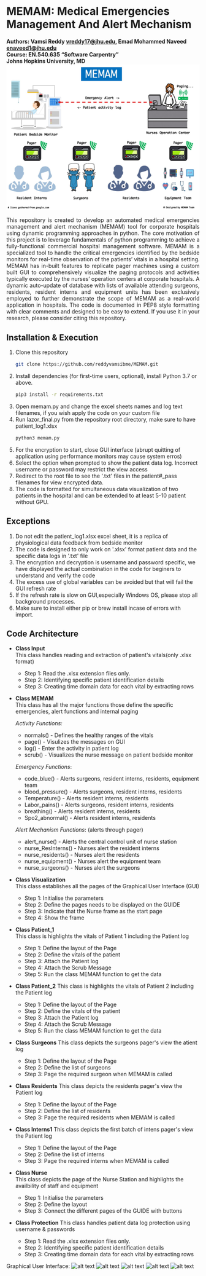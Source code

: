# MEMAM: Medical Emergencies Management And Alert Mechanism
**Authors: Vamsi Reddy <vreddy17@jhu.edu>, Emad Mohammed Naveed <enaveed1@jhu.edu>**  
**Course: EN.540.635 “Software Carpentry”**  
**Johns Hopkins University, MD**
![alt text](https://github.com/reddyvamsibme/MEMAM/blob/main/pics/MEMAM.jpg "MEMAM graphic")
<p style='text-align: justify;'> This repository is created to develop an automated medical emergencies management and alert mechanism (MEMAM) tool for corporate hospitals using dynamic programming approaches in python. The core motivation of this project is to leverage fundamentals of python programming to achieve  a fully-functional commercial hospital management software. MEMAM is a specialized tool to handle the critical emergencies identified by the bedside monitors for real-time observation of the patients’ vitals in a hospital setting. MEMAM has in-built features to replicate pager machines using a custom built GUI to comprehensively visualize the paging protocols and activities typically executed by the nurses’ operation centers at corporate hospitals. A dynamic auto-update of database with lists of available attending surgeons, residents, resident interns and equipment units has been exclusively employed to further demonstrate the scope of MEMAM as a real-world application in hospitals. 
The code is documented in PEP8 style formatting with clear comments and designed to be easy to extend. If you use it in your research, please consider citing this repository.
</p>

## Installation & Execution
1. Clone this repository
    ```bash
    git clone https://github.com/reddyvamsibme/MEMAM.git
    ```
2. Install dependencies (for first-time users, optional), install Python 3.7 or above.
   ```bash
   pip3 install -r requirements.txt
   ```
3. Open memam.py and change the excel sheets names and log text filenames, if you wish apply the code on your custom file
4. Run lazor_final.py from the repository root directory, make sure to have patient_log1.xlsx
    ```bash
    python3 memam.py
    ``` 
5. For the encryption to start, close GUI interface (abrupt quitting of application using performance monitors may cause system erros)
6. Select the option when prompted to show the patient data log. Incorrect username or password may restrict the view access
7. Redirect to the root file to see the '.txt' files in the patient#_pass filenames for view encrypted data. 
8. The code is formatted for simultaneous data visualization of two patients in the hospital and can be extended to at least 5-10 patient without GPU. 

## Exceptions
1. Do not edit the patient_log1.xlsx excel sheet, it is a replica of physiological data feedback from bedside monitor
2. The code is designed to only work on '.xlsx' format patient data and the specific data logs in '.txt' file
3. The encryption and decryption is username and password specific, we have displayed the actual combination in the code for beginers to understand and verify the code
4. The excess use of global variables can be avoided but that will fail the GUI refresh rate
5. If the refresh rate is slow on GUI,especially Windows OS, please stop all background processes.
6. Make sure to install either pip or brew install incase of errors with import.

## Code Architecture
* **Class Input**  
   This class handles reading and extraction of patient's vitals(only .xlsx format)
    + Step 1: Read the .xlsx extension files only.
    + Step 2: Identifying specific patient identification details
    + Step 3: Creating time domain data for each vital by extracting rows

* **Class MEMAM**  
    This class has all the major functions those define the specific emergencies, alert functions and internal paging

    *Activity Functions:*
    + normals() - Defines the healthy ranges of the vitals
    + page() - Visulizes the messages on GUI
    + log() - Enter the activity in patient log
    + scrub() - Visualizes the nurse message on patient bedside monitor
    
    *Emergency Functions*:
    + code_blue() - Alerts surgeons, resident interns, residents, equipment team
    + blood_pressure() - Alerts surgeons, resident interns, residents
    + Temperature() - Alerts resident interns, residents
    + Labor_pains() - Alerts surgeons, resident interns, residents
    + breathing() - Alerts resident interns, residents 
    + Spo2_abnormal() - Alerts resident interns, residents
    
    *Alert Mechanism Functions*: (alerts through pager)
    + alert_nurse() - Alerts the central control unit of nurse station
    + nurse_ResInterns() - Nurses alert the resident interns
    + nurse_residents() - Nurses alert the residents
    + nurse_equipment() - Nurses alert the equipment team
    + nurse_surgeons() - Nurses alert the surgeons

         
* **Class Visualization**  
    This class establishes all the pages of the Graphical User Interface (GUI)
    
    + Step 1: Initialise the parameters
    + Step 2: Define the pages needs to be displayed on the GUIDE
    + Step 3: Indicate that the Nurse frame as the start page
    + Step 4: Show the frame
 
* **Class Patient_1**    
    This class is highlights the vitals of Patient 1 including the Patient log
    
    + Step 1: Define the layout of the Page
    + Step 2: Define the vitals of the patient
    + Step 3: Attach the Patient log
    + Step 4: Attach the Scrub Message
    + Step 5: Run the class MEMAM function to get the data

* **Class Patient_2**
    This class is highlights the vitals of Patient 2 including the Patient log
    
    + Step 1: Define the layout of the Page
    + Step 2: Define the vitals of the patient
    + Step 3: Attach the Patient log
    + Step 4: Attach the Scrub Message
    + Step 5: Run the class MEMAM function to get the data


* **Class Surgeons**
    This class depicts the surgeons pager's view the atient log
    
    + Step 1: Define the layout of the Page
    + Step 2: Define the list of surgeons
    + Step 3: Page the required surgeon when MEMAM is called


* **Class Residents**
    This class depicts the residents pager's view the Patient log
    
    + Step 1: Define the layout of the Page
    + Step 2: Define the list of residents
    + Step 3: Page the required residents when MEMAM is called

    
* **Class Interns1**
    This class depicts the first batch of intens pager's view the Patient log
    
    + Step 1: Define the layout of the Page
    + Step 2: Define the list of interns
    + Step 3: Page the required interns when MEMAM is called

* **Class Nurse**  
    This class depicts the page of the Nurse Station and highlights the availbility of staff and equipment
    
    + Step 1: Initialise the parameters
    + Step 2: Define the layout
    + Step 3: Connect the different pages of the GUIDE with buttons

* **Class Protection**
    This class handles patient data log protection using username & passwords
    
    + Step 1: Read the .xlsx extension files only.
    + Step 2: Identifying specific patient identification details
    + Step 3: Creating time domain data for each vital by extracting rows

Graphical User Interface:
![alt text](https://github.com/reddyvamsibme/MEMAM/blob/main/pics/MEMAM1.jpg "GUI graphic")
![alt text](https://github.com/reddyvamsibme/MEMAM/blob/main/pics/MEMAM2.jpg "GUI MEMAM graphic")
![alt text](https://github.com/reddyvamsibme/MEMAM/blob/main/pics/MEMAM3.jpg "GUI MEMAM graphic")
![alt text](https://github.com/reddyvamsibme/MEMAM/blob/main/pics/MEMAM4.jpg "GUI MEMAM graphic")
![alt text](https://github.com/reddyvamsibme/MEMAM/blob/main/pics/MEMAM5.jpg "GUI MEMAM graphic")
